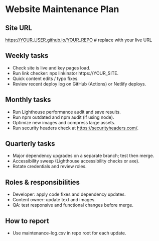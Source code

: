 # Website Maintenance Plan


## Site URL
https://YOUR_USER.github.io/YOUR_REPO # replace with your live URL


## Weekly tasks
- Check site is live and key pages load.
- Run link checker: npx linkinator https://YOUR_SITE.
- Quick content edits / typo fixes.
- Review recent deploy log on GitHub (Actions) or Netlify deploys.


## Monthly tasks
- Run Lighthouse performance audit and save results.
- Run npm outdated and npm audit (if using node).
- Optimize new images and compress large assets.
- Run security headers check at https://securityheaders.com/.


## Quarterly tasks
- Major dependency upgrades on a separate branch; test then merge.
- Accessibility sweep (Lighthouse accessibility checks or axe).
- Rotate credentials and review roles.


## Roles & responsibilities
- Developer: apply code fixes and dependency updates.
- Content owner: update text and images.
- QA: test responsive and functional changes before merge.


## How to report
- Use maintenance-log.csv in repo root for each update.